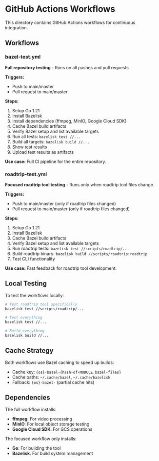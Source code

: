 # GitHub Actions Workflows

This directory contains GitHub Actions workflows for continuous integration.

## Workflows

### bazel-test.yml
**Full repository testing** - Runs on all pushes and pull requests.

**Triggers:**
- Push to main/master
- Pull request to main/master

**Steps:**
1. Setup Go 1.21
2. Install Bazelisk
3. Install dependencies (ffmpeg, MinIO, Google Cloud SDK)
4. Cache Bazel build artifacts
5. Verify Bazel setup and list available targets
6. Run all tests: `bazelisk test //...`
7. Build all targets: `bazelisk build //...`
8. Show test results
9. Upload test results as artifacts

**Use case:** Full CI pipeline for the entire repository.

### roadtrip-test.yml
**Focused roadtrip tool testing** - Runs only when roadtrip tool files change.

**Triggers:**
- Push to main/master (only if roadtrip files changed)
- Pull request to main/master (only if roadtrip files changed)

**Steps:**
1. Setup Go 1.21
2. Install Bazelisk
3. Cache Bazel build artifacts
4. Verify Bazel setup and list available targets
5. Run roadtrip tests: `bazelisk test //scripts/roadtrip/...`
6. Build roadtrip binary: `bazelisk build //scripts/roadtrip:roadtrip`
7. Test CLI functionality

**Use case:** Fast feedback for roadtrip tool development.

## Local Testing

To test the workflows locally:

```bash
# Test roadtrip tool specifically
bazelisk test //scripts/roadtrip/...

# Test everything
bazelisk test //...

# Build everything
bazelisk build //...
```

## Cache Strategy

Both workflows use Bazel caching to speed up builds:
- Cache key: `{os}-bazel-{hash-of-MODULE.bazel-files}`
- Cache paths: `~/.cache/bazel`, `~/.cache/bazelisk`
- Fallback: `{os}-bazel-` (partial cache hits)

## Dependencies

The full workflow installs:
- **ffmpeg**: For video processing
- **MinIO**: For local object storage testing
- **Google Cloud SDK**: For GCS operations

The focused workflow only installs:
- **Go**: For building the tool
- **Bazelisk**: For build system management